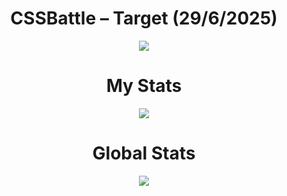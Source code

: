 <h1 align="center">CSSBattle – Target (29/6/2025)</h1>

<p align="center">
  <img src="https://github.com/user-attachments/assets/5e2b3e59-7dd2-4bc7-bc4d-1c0a3d0290f8">
</p>

<h1 align="center">My Stats</h1>

<p align="center">
  <img src="https://github.com/user-attachments/assets/c2c3487e-11f2-401a-93a4-730f68c3793a">
</p>

<h1 align="center">Global Stats</h1>

<p align="center">
  <img src="https://github.com/user-attachments/assets/aed975bf-5cda-47b0-92a8-4925af7ae65a">
</p>
